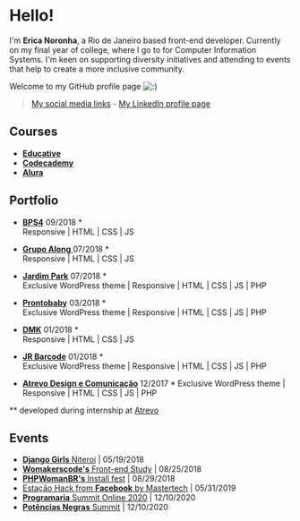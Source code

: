 # Hello!
I'm **Erica Noronha**, a Rio de Janeiro based front-end developer. 
Currently on my final year of college, where I go to for Computer Information Systems. I'm keen on supporting diversity initiatives and attending to events that help to create a more inclusive community.

Welcome to my GitHub profile page ![:)](https://portfolio.ericanoronha.repl.co/img/s2.gif)  

> [My social media links](https://linktr.ee/ericanoronha/) - [My LinkedIn profile page](https://www.linkedin.com/in/ericanoronha/)

## Courses

- [**Educative**](https://www.educative.io/profile/view/4604416810811392 "Visit my profile on Educative")
- [**Codecademy**](https://www.codecademy.com/profiles/ericanoronha "Visit my profile on Codecademy")
- [**Alura**](https://cursos.alura.com.br/user/erica-noronha "Visit my profile on Alura")

## Portfolio

- [**BPS4**](https://bps4.com.br/ "BPS4")
09/2018 *  
Responsive | HTML | CSS | JS  

- [**Grupo Along** ](http://grupoalong.com.br/ "Grupo Along")
07/2018 *  
Responsive | HTML | CSS | JS  

- [**Jardim Park**](https://jardimpark.com.br/ "Jardim Park")
07/2018 *  
Exclusive WordPress theme | Responsive | HTML | CSS | JS | PHP 

- [**Prontobaby**](http://prontobaby.com.br/ "Prontobaby")
03/2018 *  
Exclusive WordPress theme | Responsive | HTML | CSS | JS | PHP 

- [**DMK**](http://dmk.eco.br/ "DMK") 
01/2018 *  
Responsive | HTML | CSS | JS 

- [**JR Barcode**](http://www.jrbarcode.com.br/ "JR Barcode") 
01/2018 *  
Exclusive WordPress theme | Responsive | HTML | CSS | JS | PHP 

- [**Atrevo Design e Comunicação**](https://atrevo.design/ "Atrevo Design e Comunicação") 
12/2017 * 
Exclusive WordPress theme | Responsive | HTML | CSS | JS | PHP 

** developed during internship at [Atrevo](https://atrevo.design/ "Atrevo Comunicação e Design")


## Events
- [**Django Girls** Niteroi](https://djangogirls.org/niteroi3/ "Django Girls Niteroi") | 05/19/2018
- [**Womakerscode's** Front-end Study](https://www.meetup.com/WoMakersCode/events/253326574/ "Front-end Study - Womakerscode") | 08/25/2018
- [**PHPWomanBR's** Install fest](https://www.facebook.com/permalink.php?story_fbid=517175788724118&id=308635306244835 "Installfest **PHPWomen**") | 08/29/2018
- [ Estação Hack from **Facebook** by Mastertech](https://estacaohacknaestrada.mastertech.com.br/ "Estação Hack From Facebook na Estrada by Mastertech") | 05/31/2019
- [**Programaria**  Summit Online 2020](https://programariasummit.4.events/#/ "Programaria Summit Online 2020") | 12/10/2020
- [**Potências Negras**  Summit](https://potenciasnegras.com.br/ "Potências Negras Summit") | 12/10/2020
